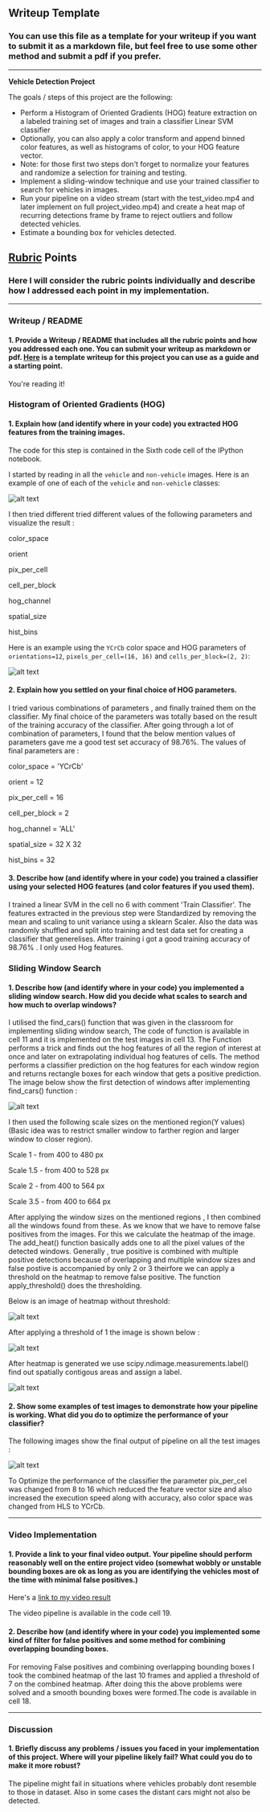 ## Writeup Template
### You can use this file as a template for your writeup if you want to submit it as a markdown file, but feel free to use some other method and submit a pdf if you prefer.

---

**Vehicle Detection Project**

The goals / steps of this project are the following:

* Perform a Histogram of Oriented Gradients (HOG) feature extraction on a labeled training set of images and train a classifier Linear SVM classifier
* Optionally, you can also apply a color transform and append binned color features, as well as histograms of color, to your HOG feature vector. 
* Note: for those first two steps don't forget to normalize your features and randomize a selection for training and testing.
* Implement a sliding-window technique and use your trained classifier to search for vehicles in images.
* Run your pipeline on a video stream (start with the test_video.mp4 and later implement on full project_video.mp4) and create a heat map of recurring detections frame by frame to reject outliers and follow detected vehicles.
* Estimate a bounding box for vehicles detected.

[//]: # (Image References)
[image1]: ./example_images/carncactual.JPG
[image2]: ./example_images/carnotcar.JPG
[image3]: ./example_images/window.JPG
[image4]: ./example_images/wothreshold.JPG
[image5]: ./example_images/threshold.JPG
[image6]: ./example_images/label.JPG
[image7]: ./example_images/final.JPG
[video1]: ./project_video.mp4

## [Rubric](https://review.udacity.com/#!/rubrics/513/view) Points
### Here I will consider the rubric points individually and describe how I addressed each point in my implementation.  

---
### Writeup / README

#### 1. Provide a Writeup / README that includes all the rubric points and how you addressed each one.  You can submit your writeup as markdown or pdf.  [Here](https://github.com/udacity/CarND-Vehicle-Detection/blob/master/writeup_template.md) is a template writeup for this project you can use as a guide and a starting point.  

You're reading it!

### Histogram of Oriented Gradients (HOG)

#### 1. Explain how (and identify where in your code) you extracted HOG features from the training images.

The code for this step is contained in the Sixth code cell of the IPython notebook.

I started by reading in all the `vehicle` and `non-vehicle` images.  Here is an example of one of each of the `vehicle` and `non-vehicle` classes:

![alt text][image1]

I then tried different tried different values of the following parameters and visualize the result :

color_space

orient

pix_per_cell

cell_per_block

hog_channel

spatial_size

hist_bins 

Here is an example using the `YCrCb` color space and HOG parameters of `orientations=12`, `pixels_per_cell=(16, 16)` and `cells_per_block=(2, 2)`:


![alt text][image2]

#### 2. Explain how you settled on your final choice of HOG parameters.

I tried various combinations of parameters , and finally trained them on the classifier. My final choice of the parameters was totally based on the result of the training accuracy of the classifier. After going through a lot of combination of parameters, I found that the below mention values of parameters gave me a good test set accuracy of 98.76%. The values of final parameters are :

color_space = 'YCrCb'

orient = 12

pix_per_cell = 16

cell_per_block = 2
 
hog_channel = 'ALL'

spatial_size = 32 X 32

hist_bins = 32

#### 3. Describe how (and identify where in your code) you trained a classifier using your selected HOG features (and color features if you used them).

I trained a linear SVM in the cell no 6  with comment 'Train Classifier'. The features extracted in the previous step were Standardized  by removing the mean and scaling to unit variance using a sklearn Scaler. Also the data was randomly shuffled and split into training and test data set for creating a classifier that generelises. After training i got a good training accuracy of 98.76% . I only used Hog features.

### Sliding Window Search

#### 1. Describe how (and identify where in your code) you implemented a sliding window search.  How did you decide what scales to search and how much to overlap windows?

I utilised the find_cars() function that was given in the classroom for implementing sliding window search, The code of function is available in cell 11 and it is implemented on the test images in cell 13. The Function performs a trick and finds out the hog features of all the region of interest at once and later on extrapolating individual hog features of cells.
The method performs a classifier prediction on the hog features for each window region and returns rectangle boxes for each window that gets a positive prediction.
The image below show the first detection of windows after implementing find_cars() function :

![alt text][image3]

I then used the following scale sizes on the mentioned region(Y values) (Basic idea was to restrict smaller window to farther region and larger window to closer region).

Scale 1 - from 400 to 480 px

Scale 1.5 - from 400 to 528 px

Scale 2 - from 400 to 564 px

Scale 3.5 - from 400 to 664 px

After applying the window sizes on the mentioned regions , I then combined all the windows found from these. As we know that we have to remove false positives from the images. For this we calculate the heatmap of the image. The add_heat() function basically adds one to all the pixel values of the detected windows. Generally , true positive is combined with multiple positive detections because of overlapping and multiple window sizes and false postive is accompanied by only 2 or 3 theirfore we can apply a threshold on the heatmap to remove false positive. The function apply_threshold() does the thresholding. 

Below is an image of heatmap without threshold:

![alt text][image4]

After applying a threshold of 1 the image is shown below :

![alt text][image5]

After heatmap is generated we use scipy.ndimage.measurements.label() find out spatially contigous areas and assign a label.

![alt text][image6]

#### 2. Show some examples of test images to demonstrate how your pipeline is working.  What did you do to optimize the performance of your classifier?

The following images show the final output of pipeline on all the test images :

![alt text][image7]

To Optimize the performance of the classifier the parameter pix_per_cel was changed from 8 to 16 which reduced the feature vector size and also increased the execution speed along with accuracy, also color space was changed from HLS to YCrCb.


---

### Video Implementation

#### 1. Provide a link to your final video output.  Your pipeline should perform reasonably well on the entire project video (somewhat wobbly or unstable bounding boxes are ok as long as you are identifying the vehicles most of the time with minimal false positives.)
Here's a [link to my video result](./project_video.mp4)

The video pipeline is available in the code cell 19.


#### 2. Describe how (and identify where in your code) you implemented some kind of filter for false positives and some method for combining overlapping bounding boxes.

For removing False positives and combining overlapping bounding boxes I took the combined heatmap of the last 10 frames and applied a threshold of 7 on the combined heatmap. After doing this the above problems were solved and a smooth bounding boxes were formed.The code is available in cell 18.




---

### Discussion

#### 1. Briefly discuss any problems / issues you faced in your implementation of this project.  Where will your pipeline likely fail?  What could you do to make it more robust?

The pipeline might fail in situations where vehicles probably dont resemble to those in dataset. Also in some cases the distant cars might not also be detected.


